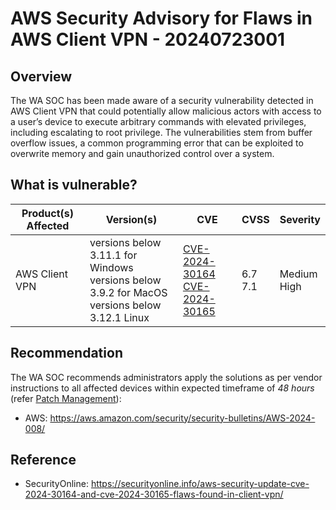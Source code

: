 # AWS Security Advisory for Flaws in AWS Client VPN - 20240723001

## Overview

The WA SOC has been made aware of a security vulnerability detected in AWS Client VPN that could potentially allow malicious actors with access to a user’s device to execute arbitrary commands with elevated privileges, including escalating to root privilege. The vulnerabilities stem from buffer overflow issues, a common programming error that can be exploited to overwrite memory and gain unauthorized control over a system.

## What is vulnerable?

| Product(s) Affected       | Version(s)                                                        | CVE                                                               | CVSS | Severity |
| ------------------------- | ----------------------------------------------------------------- | ----------------------------------------------------------------- | ---- | -------- |
| AWS Client VPN            | versions below 3.11.1 for Windows </br> versions below 3.9.2 for MacOS </br> versions below 3.12.1 Linux | [CVE-2024-30164](https://nvd.nist.gov/vuln/detail/CVE-2024-30164) </br> [CVE-2024-30165](https://nvd.nist.gov/vuln/detail/CVE-2024-30165) | 6.7 </br> 7.1  | Medium </br> High  |

## Recommendation

The WA SOC recommends administrators apply the solutions as per vendor instructions to all affected devices within expected timeframe of *48 hours* (refer [Patch Management](../guidelines/patch-management.md)):

- AWS: <https://aws.amazon.com/security/security-bulletins/AWS-2024-008/>

## Reference
- SecurityOnline: <https://securityonline.info/aws-security-update-cve-2024-30164-and-cve-2024-30165-flaws-found-in-client-vpn/>